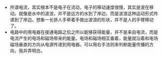 - 所谓电流，其实根本不是电子在流动，电子的移动速度很慢，其实是波在移动。就像是水中的波浪，并不是远方的水到了岸边，而是波浪这种运动形式传递到了岸边。想象一长排人手牵着手做出波浪的形状，并不是人的手臂移动了。
- 电路中的用电器在接通电路之后之所以能够获得能量，并不是来自电流，而是电流产生的电场和磁场带来的能量。电场和磁场相互垂着，能量就沿着和电场磁场垂直的方向从电源传递到用电器。可以用右手法则来判断能量传播的方向，我并弄明白。
